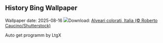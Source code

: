## History Bing Wallpaper
Wallpaper date: 2025-08-16
![](https://www.bing.com/th?id=OHR.ColorfulBeehives_IT-IT3102989336_UHD.jpg&w=1000)Download: [Alveari colorati, Italia (© Roberto Caucino/Shutterstock)](https://www.bing.com/th?id=OHR.ColorfulBeehives_IT-IT3102989336_UHD.jpg)

Auto get programm by LtgX
